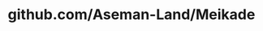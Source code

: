 ---
layout: post
title: github.com/Aseman-Land/Meikade
categories: link
tags: [انگلیسی, برنامه‌نویسی]
---